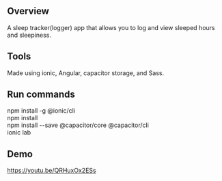 ## Overview
A sleep tracker(logger) app that allows you to log and view sleeped hours and sleepiness.

## Tools
Made using ionic, Angular, capacitor storage, and Sass.

## Run commands
npm install -g @ionic/cli\
npm install\
npm install --save @capacitor/core @capacitor/cli\
ionic lab 

## Demo
https://youtu.be/QRHuxOx2ESs
